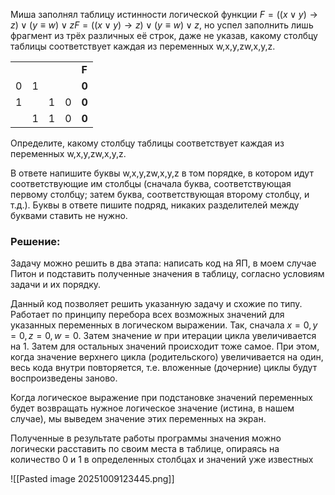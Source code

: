 Миша заполнял таблицу истинности логической функции $F=((x∨y)→z)∨(y≡w)∨zF=((x∨y)→z)∨(y≡w)∨z$, но успел заполнить лишь фрагмент из трёх различных её строк, даже не указав, какому столбцу таблицы соответствует каждая из переменных w,x,y,zw,x,y,z.

|     |     |     |     |       |
| --- | --- | --- | --- | ----- |
|     |     |     |     | **F** |
| 0   | 1   |     |     | **0** |
| 1   |     | 1   | 0   | **0** |
|     | 1   | 1   | 0   | **0** |

Определите, какому столбцу таблицы соответствует каждая из переменных w,x,y,zw,x,y,z.  

В ответе напишите буквы w,x,y,zw,x,y,z в том порядке, в котором идут соответствующие им столбцы (сначала буква, соответствующая первому столбцу; затем буква, соответствующая второму столбцу, и т.д.). Буквы в ответе пишите подряд, никаких разделителей между буквами ставить не нужно. 

### Решение:

Задачу можно решить в два этапа: написать код на ЯП, в моем случае Питон и подставить полученные значения в таблицу, согласно условиям задачи и их порядку.

Данный код позволяет решить указанную задачу и схожие по типу. Работает по принципу перебора всех возможных значений для указанных переменных в логическом выражении. Так, сначала $x = 0, y = 0, z =0, w = 0$. Затем значение $w$ при итерации цикла увеличивается на 1. Затем для остальных значений происходит тоже самое. При этом, когда значение верхнего цикла (родительского) увеличивается на один, весь кода внутри повторяется, т.е. вложенные (дочерние) циклы будут воспроизведены заново.

Когда логическое выражение при подстановке значений переменных будет возвращать нужное логическое значение (истина, в нашем случае), мы выведем значение этих переменных на экран.

Полученные в результате работы программы значения можно логически расставить по своим места в таблице, опираясь на количество 0 и 1 в определенных столбцах и значений уже известных

![[Pasted image 20251009123445.png]]